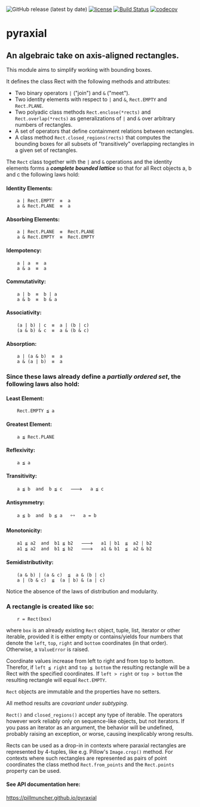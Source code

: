 ![GitHub release (latest by date)](https://img.shields.io/github/v/release/pillmuncher/pyraxial)
[![license](https://img.shields.io/badge/license-MIT-blue)](https://img.shields.io/badge/license-MIT-blue)
[![Build Status](https://app.travis-ci.com/pillmuncher/pyraxial.svg?branch=main)](https://app.travis-ci.com/pillmuncher/pyraxial)
[![codecov](https://codecov.io/gh/pillmuncher/pyraxial/branch/main/graph/badge.svg?token=3Q4CRWL8SX)](https://codecov.io/gh/pillmuncher/pyraxial)
# pyraxial
## An algebraic take on axis-aligned rectangles.

This module aims to simplify working with bounding boxes.


It defines the class Rect with the following methods and attributes:
  - Two binary operators `|` ("join") and `&` ("meet").
  - Two identity elements with respect to `|` and `&`, `Rect.EMPTY` and `Rect.PLANE`.
  - Two polyadic class methods `Rect.enclose(*rects)` and `Rect.overlap(*rects)`
    as generalizations of `|` and `&` over arbitrary numbers of rectangles.
  - A set of operators that define containment relations between rectangles.
  - A class method `Rect.closed_regions(rects)` that computes the bounding boxes
    for all subsets of "transitively" overlapping rectangles in a given set of
    rectangles.


The `Rect` class together with the `|` and `&` operations and the identity elements
forms a ***complete bounded lattice*** so that for all Rect objects a, b and c the
following laws hold:

#### Identity Elements:
```
    a | Rect.EMPTY  ≡  a
    a & Rect.PLANE  ≡  a
```

#### Absorbing Elements:
```
    a | Rect.PLANE  ≡  Rect.PLANE
    a & Rect.EMPTY  ≡  Rect.EMPTY
```

#### Idempotency:
```
    a | a  ≡  a
    a & a  ≡  a
```

#### Commutativity:
```
    a | b  ≡  b | a
    a & b  ≡  b & a
```

#### Associativity:
```
    (a | b) | c  ≡  a | (b | c)
    (a & b) & c  ≡  a & (b & c)
```

#### Absorption:
```
    a | (a & b)  ≡  a
    a & (a | b)  ≡  a
```



### Since these laws already define a *partially ordered set*, the following laws also hold:

#### Least Element:
```
    Rect.EMPTY ≦ a
```

#### Greatest Element:
```
    a ≦ Rect.PLANE
```

#### Reflexivity:
```
    a ≦ a
```

#### Transitivity:
```
    a ≦ b  and  b ≦ c   🡒   a ≦ c
```

#### Antisymmetry:
```
    a ≦ b  and  b ≦ a   🡘   a = b
```

#### Monotonicity:
```
    a1 ≦ a2  and  b1 ≦ b2   🡒   a1 | b1  ≦  a2 | b2
    a1 ≦ a2  and  b1 ≦ b2   🡒   a1 & b1  ≦  a2 & b2
```

#### Semidistributivity:
```
    (a & b) | (a & c)  ≦  a & (b | c)
    a | (b & c)  ≦  (a | b) & (a | c)
```

Notice the absence of the laws of distribution and modularity.


### A rectangle is created like so:
```
    r = Rect(box)
```

where `box` is an already existing `Rect` object, tuple, list, iterator or other
iterable, provided it is either empty or contains/yields four numbers that
denote the `left`, `top`, `right` and `bottom` coordinates (in that order). Otherwise,
a `ValueError` is raised.

Coordinate values increase from left to right and from top to bottom.
Therefor, if `left ≦ right` and `top ≦ bottom` the resulting rectangle will be a
Rect with the specified coordinates.  If `left > right` or `top > bottom` the
resulting rectangle will equal `Rect.EMPTY`.

`Rect` objects are immutable and the properties have no setters.

All method results are *covariant under subtyping*.


`Rect()` and `closed_regions()` accept any type of iterable.  The operators however
work reliably only on sequence-like objects, but not iterators.  If you pass an
iterator as an argument, the behavior will be undefined, probably raising an
exception, or worse, causing inexplicably wrong results.

Rects can be used as a drop-in in contexts where paraxial rectangles are
represented by 4-tuples, like e.g. Pillow's `Image.crop()` method. For contexts
where such rectangles are represented as pairs of point coordinates the class
method `Rect.from_points` and the `Rect.points` property can be used.


#### See API documentation here:
https://pillmuncher.github.io/pyraxial
